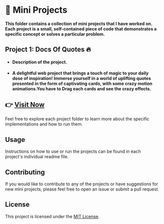 # 🚀 Mini Projects

**This folder contains a collection of mini projects that I have worked on. Each project is a small, self-contained piece of code that demonstrates a specific concept or solves a particular problem.**

## Project 1: Docs Of Quotes 🔥

- #### **Description of the project.**

- **A delightful web project that brings a touch of magic to your daily dose of inspiration! Immerse yourself in a world of uplifting quotes presented in the form of captivating cards, with some crazy motion animations.You have to Drag each cards and see the crazy effects.**

## 👉 [**Visit Now**](https://quotesdocs.netlify.app/)


Feel free to explore each project folder to learn more about the specific implementations and how to run them.

## Usage

Instructions on how to use or run the projects can be found in each project's individual readme file.

## Contributing

If you would like to contribute to any of the projects or have suggestions for new mini projects, please feel free to open an issue or submit a pull request.

## License

This project is licensed under the [MIT License](LICENSE).
